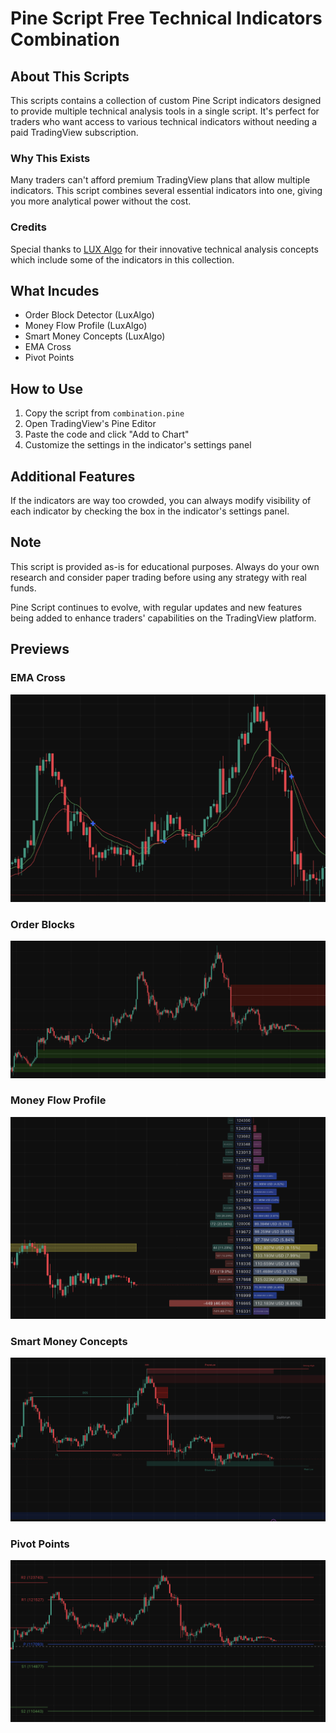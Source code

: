 # Pine Script Free Technical Indicators Combination

## About This Scripts

This scripts contains a collection of custom Pine Script indicators designed to provide multiple technical analysis tools in a single script. It's perfect for traders who want access to various technical indicators without needing a paid TradingView subscription.

### Why This Exists

Many traders can't afford premium TradingView plans that allow multiple indicators. This script combines several essential indicators into one, giving you more analytical power without the cost.

### Credits

Special thanks to [LUX Algo](https://www.luxalgo.com/) for their innovative technical analysis concepts which include some of the indicators in this collection.

## What Incudes

- Order Block Detector (LuxAlgo)
- Money Flow Profile (LuxAlgo)
- Smart Money Concepts (LuxAlgo)
- EMA Cross
- Pivot Points

## How to Use

1. Copy the script from `combination.pine`
2. Open TradingView's Pine Editor
3. Paste the code and click "Add to Chart"
4. Customize the settings in the indicator's settings panel

## Additional Features

If the indicators are way too crowded, you can always modify visibility of each indicator by checking the box in the indicator's settings panel.

## Note

This script is provided as-is for educational purposes. Always do your own research and consider paper trading before using any strategy with real funds.

Pine Script continues to evolve, with regular updates and new features being added to enhance traders' capabilities on the TradingView platform.

## Previews

### EMA Cross

![EMA Cross](images/ema_cross.png)

### Order Blocks

![Order Blocks](images/order_blocks.png)

### Money Flow Profile

![Money Flow Profile](images/money_flow_profile.png)

### Smart Money Concepts

![Smart Money Concepts](images/smart_money_concepts.png)

### Pivot Points

![Pivot Points](images/pivot_points.png)
